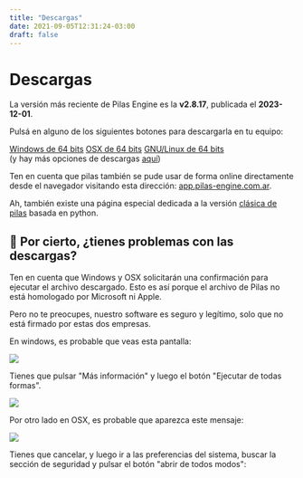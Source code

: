 ```yaml
---
title: "Descargas"
date: 2021-09-05T12:31:24-03:00
draft: false
---
```


<!-- CUIDADO: ESTE ARCHIVO SE GENERA A PARTIR DEL ARCHIVO 'descargas_template.md' -->

# Descargas 

La versión más reciente de Pilas Engine es la <strong>v2.8.17</strong>, publicada el
<strong>2023-12-01</strong>.

Pulsá en alguno de los siguientes botones para descargarla en tu
equipo:

<div class="tc pa3">
  <a class="pa3 br2 bg-blue white link dib mh1" href="https://github.com/pilas-engine/pilas-engine/releases/latest/download/pilas-engine-windows-64_bits.zip">Windows de 64 bits</a>
  <a class="pa3 br2 bg-blue white link dib mh1" href="https://github.com/pilas-engine/pilas-engine/releases/latest/download/pilas-engine-osx-64_bits.zip">OSX de 64 bits</a>
  <a class="pa3 br2 bg-blue white link dib mh1" href="https://github.com/pilas-engine/pilas-engine/releases/latest/download/pilas-engine-linux-64_bits.zip">GNU/Linux de 64 bits</a>
</div>

<div class="tc">
  (y hay más opciones de descargas <a href="https://github.com/pilas-engine/pilas-engine/releases/latest">aquí</a>)
</div>

Ten en cuenta que pilas también se pude usar de forma online directamente
desde el navegador visitando esta dirección: <a href="https://app.pilas-engine.com.ar">app.pilas-engine.com.ar</a>.

Ah, también existe una página especial dedicada a la versión
[clásica de pilas](/pilas-version-clasica) basada en python.

## 🤙 Por cierto, ¿tienes problemas con las descargas?

Ten en cuenta que Windows y OSX solicitarán una confirmación para ejecutar el
archivo descargado. Esto es así porque el archivo de Pilas no está homologado
por Microsoft ni Apple.

Pero no te preocupes, nuestro software es seguro y legítimo, solo que no está
firmado por estas dos empresas.

En windows, es probable que veas esta pantalla:

![](/descargas/windows.png)

Tienes que pulsar "Más información" y luego el botón "Ejecutar de todas formas".

![](/descargas/osx-1.png)

Por otro lado en OSX, es probable que aparezca este mensaje:

![](/descargas/osx-2.png)

Tienes que cancelar, y luego ir a las preferencias del sistema, buscar la
sección de seguridad y pulsar el botón "abrir de todos modos":
